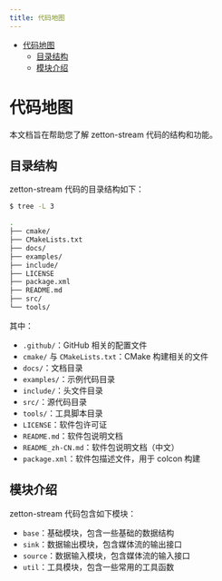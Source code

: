```yaml
---
title: 代码地图
---
```


- [代码地图](#代码地图)
  - [目录结构](#目录结构)
  - [模块介绍](#模块介绍)

# 代码地图

本文档旨在帮助您了解 zetton-stream 代码的结构和功能。

## 目录结构

zetton-stream 代码的目录结构如下：

```bash
$ tree -L 3

.
├── cmake/
├── CMakeLists.txt
├── docs/
├── examples/
├── include/
├── LICENSE
├── package.xml
├── README.md
├── src/
└── tools/
```

其中：

- `.github/`：GitHub 相关的配置文件
- `cmake/` 与 `CMakeLists.txt`：CMake 构建相关的文件
- `docs/`：文档目录
- `examples/`：示例代码目录
- `include/`：头文件目录
- `src/`：源代码目录
- `tools/`：工具脚本目录
- `LICENSE`：软件包许可证
- `README.md`：软件包说明文档
- `README_zh-CN.md`：软件包说明文档（中文）
- `package.xml`：软件包描述文件，用于 colcon 构建

## 模块介绍

zetton-stream 代码包含如下模块：

- `base`：基础模块，包含一些基础的数据结构
- `sink`：数据输出模块，包含媒体流的输出接口
- `source`：数据输入模块，包含媒体流的输入接口
- `util`：工具模块，包含一些常用的工具函数
